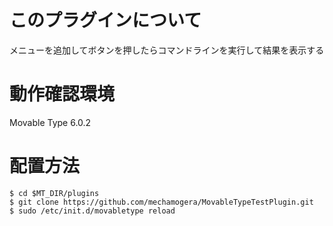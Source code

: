 # このプラグインについて

メニューを追加してボタンを押したらコマンドラインを実行して結果を表示する

# 動作確認環境

Movable Type 6.0.2

# 配置方法

```
$ cd $MT_DIR/plugins
$ git clone https://github.com/mechamogera/MovableTypeTestPlugin.git
$ sudo /etc/init.d/movabletype reload
```
